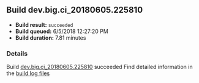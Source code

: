 ## Build dev.big.ci_20180605.225810
- **Build result:** `succeeded`
- **Build queued:** 6/5/2018 12:27:20 PM
- **Build duration:** 7.81 minutes
### Details
Build [dev.big.ci_20180605.225810](https://winappstudio.visualstudio.com/web/build.aspx?pcguid=a4ef43be-68ce-4195-a619-079b4d9834c2&builduri=vstfs%3a%2f%2f%2fBuild%2fBuild%2f25810) succeeded
Find detailed information in the [build log files](https://uwpctdiags.blob.core.windows.net/buildlogs/dev.big.ci_20180605.225810_logs.zip)
